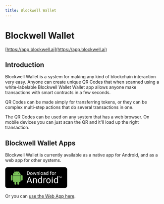 ```yaml
---
title: Blockwell Wallet
---
```


# Blockwell Wallet

[https://app.blockwell.ai](https://app.blockwell.ai)

## Introduction

Blockwell Wallet is a system for making any kind of blockchain interaction very easy.
Anyone can create unique QR Codes that when scanned using a white-labelable Blockwell Wallet Wallet
app allows anyone make transactions with smart contracts in a few seconds.

QR Codes can be made simply for transferring tokens, or they can be complex
multi-step actions that do several transactions in one.

The QR Codes can be used on any system that has a web browser. On mobile devices
you can just scan the QR and it'll load up the right transaction.

## Blockwell Wallet Apps

Blockwell Wallet is currently available as a native app for Android, and as a web app
for other systems.

[<img src="./img/download-android.png" width="200">](https://app.blockwell.ai/public/dist/blockwell-qr.apk)

Or you can [use the Web App here](https://app.blockwell.ai/app).
